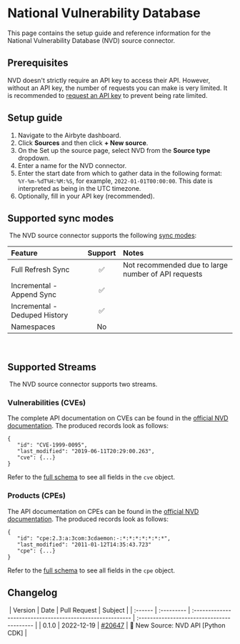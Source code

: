 # National Vulnerability Database

This page contains the setup guide and reference information for the National Vulnerability Database (NVD) source connector.

## Prerequisites

NVD doesn't strictly require an API key to access their API.
However, without an API key, the number of requests you can make is very limited.
It is recommended to [request an API key](https://nvd.nist.gov/developers/request-an-api-key) to prevent being rate limited.

## Setup guide

1. Navigate to the Airbyte dashboard.
2. Click **Sources** and then click **+ New source**.
3. On the Set up the source page, select NVD from the **Source type** dropdown.
4. Enter a name for the NVD connector.
5. Enter the start date from which to gather data in the following format: `%Y-%m-%dT%H:%M:%S`, for example, `2022-01-01T00:00:00`. This date is interpreted as being in the UTC timezone.
6. Optionally, fill in your API key (recommended).

## Supported sync modes
​
The NVD source connector supports the following [sync modes](https://docs.airbyte.com/cloud/core-concepts#connection-sync-modes):

| Feature | Support | Notes |
| :--- | :---: | :--- |
| Full Refresh Sync | ✅ | Not recommended due to large number of API requests |
| Incremental - Append Sync | ✅ |  |
| Incremental - Deduped History | ✅ |  |
| Namespaces | No |  |

​
## Supported Streams
​
The NVD source connector supports two streams.

### Vulnerabilities (CVEs)
The complete API documentation on CVEs can be found in the [official NVD documentation](https://nvd.nist.gov/developers/vulnerabilities).
The produced records look as follows:

```
{
   "id": "CVE-1999-0095",
   "last_modified": "2019-06-11T20:29:00.263",
   "cve": {...}
}
```

Refer to the [full schema](https://csrc.nist.gov/schema/nvd/api/2.0/cve_api_json_2.0.schema) to see all fields in the `cve` object.

### Products (CPEs)
The API documentation on CPEs can be found in the [official NVD documentation](https://nvd.nist.gov/developers/products).
The produced records look as follows:

```
{
   "id": "cpe:2.3:a:3com:3cdaemon:-:*:*:*:*:*:*:*",
   "last_modified": "2011-01-12T14:35:43.723"
   "cpe": {...}
}
```

Refer to the [full schema](https://csrc.nist.gov/schema/nvd/api/2.0/cpe_api_json_2.0.schema) to see all fields in the `cpe` object.

## Changelog
​
| Version | Date       | Pull Request                                              | Subject                                    |
| :------ | :--------- | :-------------------------------------------------------- | :----------------------------------------- |
| 0.1.0   | 2022-12-19 | [#20647](https://github.com/airbytehq/airbyte/pull/20647) | 🎉 New Source: NVD API [Python CDK] |
